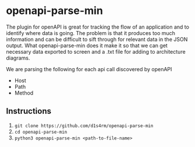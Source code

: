 # openapi-parse-min
The plugin for openAPI is great for tracking the flow of an application and to identify where data is going. The problem is that it produces too much information and can be difficult to sift through for relevant data in the JSON output. What openapi-parse-min does it make it so that we can get necessary data exported to screen and a .txt file for adding to architecture diagrams.

We are parsing the following for each api call discovered by openAPI

- Host
- Path
- Method

## Instructions

1. `git clone https://github.com/d1s4rm/openapi-parse-min`
2. `cd openapi-parse-min`
3. `python3 openapi-parse-min <path-to-file-name>`

